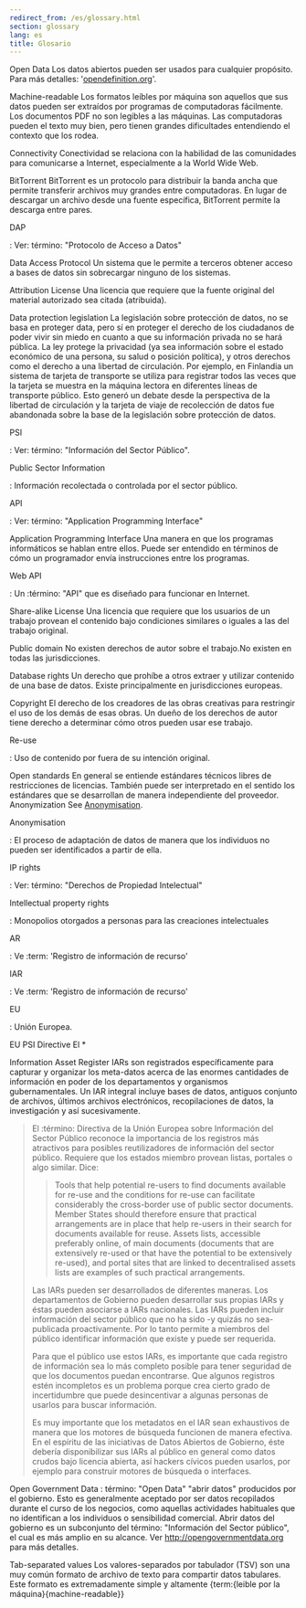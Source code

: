 ```yaml
---
redirect_from: /es/glossary.html
section: glossary
lang: es
title: Glosario
---
```


Open Data Los datos abiertos pueden ser usados para cualquier propósito. Para más detalles: '[opendefinition.org](http://opendefinition.org/)'.

Machine-readable Los formatos leíbles por máquina son aquellos que sus datos pueden ser extraídos por programas de computadoras fácilmente. Los documentos PDF no son legibles a las máquinas. Las computadoras pueden el texto muy bien, pero tienen grandes dificultades entendiendo el contexto que los rodea.

Connectivity Conectividad se relaciona con la habilidad de las comunidades para comunicarse a Internet, especialmente a la World Wide Web.

BitTorrent BitTorrent es un protocolo para distribuir la banda ancha que permite transferir archivos muy grandes entre computadoras. En lugar de descargar un archivo desde una fuente específica, BitTorrent permite la descarga entre pares.

DAP

:   Ver: término: "Protocolo de Acceso a Datos"

Data Access Protocol Un sistema que le permite a terceros obtener acceso a bases de datos sin sobrecargar ninguno de los sistemas.

Attribution License Una licencia que requiere que la fuente original del material autorizado sea citada (atribuida).

Data protection legislation La legislación sobre protección de datos, no se basa en proteger data, pero sí en proteger el derecho de los ciudadanos de poder vivir sin miedo en cuanto a que su información privada no se hará pública. La ley protege la privacidad (ya sea información sobre el estado económico de una persona, su salud o posición política), y otros derechos como el derecho a una libertad de circulación. Por ejemplo, en Finlandia un sistema de tarjeta de transporte se utiliza para registrar todos las veces que la tarjeta se muestra en la máquina lectora en diferentes líneas de transporte público. Esto generó un debate desde la perspectiva de la libertad de circulación y la tarjeta de viaje de recolección de datos fue abandonada sobre la base de la legislación sobre protección de datos.

PSI

:   Ver: término: "Información del Sector Público".

Public Sector Information

:   Información recolectada o controlada por el sector público.

API

:   Ver: término: "Application Programming Interface"

Application Programming Interface Una manera en que los programas informáticos se hablan entre ellos. Puede ser entendido en términos de cómo un programador envía instrucciones entre los programas.

Web API

:   Un :término: "API" que es diseñado para funcionar en Internet.

Share-alike License Una licencia que requiere que los usuarios de un trabajo provean el contenido bajo condiciones similares o iguales a las del trabajo original.

Public domain No existen derechos de autor sobre el trabajo.No existen en todas las jurisdicciones.

Database rights Un derecho que prohíbe a otros extraer y utilizar contenido de una base de datos. Existe principalmente en jurisdicciones europeas.

Copyright El derecho de los creadores de las obras creativas para restringir el uso de los demás de esas obras. Un dueño de los derechos de autor tiene derecho a determinar cómo otros pueden usar ese trabajo.

Re-use

:   Uso de contenido por fuera de su intención original.

Open standards En general se entiende estándares técnicos libres de restricciones de licencias. También puede ser interpretado en el sentido los estándares que se desarrollan de manera independiente del proveedor. Anonymization See [Anonymisation](/glossary/es/terms/anonymisation/).

Anonymisation

:   El proceso de adaptación de datos de manera que los individuos no pueden ser identificados a partir de ella.

IP rights

:   Ver: término: "Derechos de Propiedad Intelectual"

Intellectual property rights

:   Monopolios otorgados a personas para las creaciones intelectuales

AR

:   Ve :term: 'Registro de información de recurso'

IAR

:   Ve :term: 'Registro de información de recurso'

EU

:   Unión Europea.

EU PSI Directive El \*

Information Asset Register IARs son registrados específicamente para capturar y organizar los meta-datos acerca de las enormes cantidades de información en poder de los departamentos y organismos gubernamentales. Un IAR integral incluye bases de datos, antiguos conjunto de archivos, últimos archivos electrónicos, recopilaciones de datos, la investigación y así sucesivamente.

> El :término: Directiva de la Unión Europea sobre Información del Sector Público reconoce la importancia de los registros más atractivos para posibles reutilizadores de información del sector público. Requiere que los estados miembro provean listas, portales o algo similar. Dice:
>
> > Tools that help potential re-users to find documents available for re-use and the conditions for re-use can facilitate considerably the cross-border use of public sector documents. Member States should therefore ensure that practical arrangements are in place that help re-users in their search for documents available for reuse. Assets lists, accessible preferably online, of main documents (documents that are extensively re-used or that have the potential to be extensively re-used), and portal sites that are linked to decentralised assets lists are examples of such practical arrangements.
>
> Las IARs pueden ser desarrollados de diferentes maneras. Los departamentos de Gobierno pueden desarrollar sus propias IARs y éstas pueden asociarse a IARs nacionales. Las IARs pueden incluir información del sector público que no ha sido -y quizás no sea- publicada proactivamente. Por lo tanto permite a miembros del público identificar información que existe y puede ser requerida.
>
> Para que el público use estos IARs, es importante que cada registro de información sea lo más completo posible para tener seguridad de que los documentos puedan encontrarse. Que algunos registros estén incompletos es un problema porque crea cierto grado de incertidumbre que puede desincentivar a algunas personas de usarlos para buscar información.
>
> Es muy importante que los metadatos en el IAR sean exhaustivos de manera que los motores de búsqueda funcionen de manera efectiva. En el espíritu de las iniciativas de Datos Abiertos de Gobierno, éste debería disponibilizar sus IARs al público en general como datos crudos bajo licencia abierta, así hackers cívicos pueden usarlos, por ejemplo para construir motores de búsqueda o interfaces.

Open Government Data : término: "Open Data" "abrir datos" producidos por el gobierno. Esto es generalmente aceptado por ser datos recopilados durante el curso de los negocios, como aquellas actividades habituales que no identifican a los individuos o sensibilidad comercial. Abrir datos del gobierno es un subconjunto del término: "Información del Sector público", el cual es más amplio en su alcance. Ver <http://opengovernmentdata.org> para más detalles.

Tab-separated values Los valores-separados por tabulador (TSV) son una muy común formato de archivo de texto para compartir datos tabulares. Este formato es extremadamente simple y altamente {term:{leible por la máquina}{machine-readable}}
